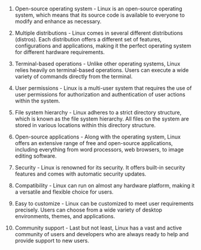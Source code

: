 

1. Open-source operating system - Linux is an open-source operating system, which means that its source code is available to everyone to modify and enhance as necessary.

2. Multiple distributions - Linux comes in several different distributions (distros). Each distribution offers a different set of features, configurations and applications, making it the perfect operating system for different hardware requirements.

3. Terminal-based operations - Unlike other operating systems, Linux relies heavily on terminal-based operations. Users can execute a wide variety of commands directly from the terminal.

4. User permissions - Linux is a multi-user system that requires the use of user permissions for authorization and authentication of user actions within the system.

5. File system hierarchy - Linux adheres to a strict directory structure, which is known as the file system hierarchy. All files on the system are stored in various locations within this directory structure.

6. Open-source applications - Along with the operating system, Linux offers an extensive range of free and open-source applications, including everything from word processors, web browsers, to image editing software.

7. Security - Linux is renowned for its security. It offers built-in security features and comes with automatic security updates.

8. Compatibility - Linux can run on almost any hardware platform, making it a versatile and flexible choice for users.

9. Easy to customize - Linux can be customized to meet user requirements precisely. Users can choose from a wide variety of desktop environments, themes, and applications.

10. Community support - Last but not least, Linux has a vast and active community of users and developers who are always ready to help and provide support to new users.